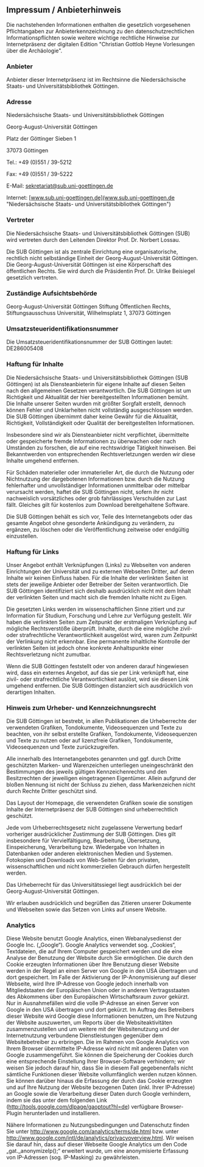 Impressum / Anbieterhinweis
---------------------------

Die nachstehenden Informationen enthalten die gesetzlich vorgesehenen
Pflichtangaben zur Anbieterkennzeichnung zu den datenschutzrechtlichen
Informationspflichten sowie weitere wichtige rechtliche Hinweise zur
Internetpräsenz der digitalen Edition "Christian Gottlob Heyne
Vorlesungen über die Archäologie".

### Anbieter

Anbieter dieser Internetpräsenz ist im Rechtsinne die Niedersächsische
Staats- und Universitätsbibliothek Göttingen.

### Adresse

Niedersächsische Staats- und Universitätsbibliothek Göttingen

Georg-August-Universität Göttingen

Platz der Göttinger Sieben 1

37073 Göttingen

Tel.: +49 (0)551 / 39-5212

Fax: +49 (0)551 / 39-5222

E-Mail:
[sekretariat@sub.uni-goettingen.de](mailto:sekretariat@sub.uni-goettingen.de "E-Mail an das Sekretariat der SUB Göttingen")

Internet:
[www.sub.uni-goettingen.de](www.sub.uni-goettingen.de "Niedersächsische Staats- und Universitätsbibliothek Göttingen")

### Vertreter

Die Niedersächsische Staats- und Universitätsbibliothek Göttingen (SUB)
wird vertreten durch den Leitenden Direktor Prof. Dr. Norbert Lossau.

Die SUB Göttingen ist als zentrale Einrichtung eine organisatorische,
rechtlich nicht selbständige Einheit der Georg-August-Universität
Göttingen. Die Georg-August-Universität Göttingen ist eine Körperschaft
des öffentlichen Rechts. Sie wird durch die Präsidentin Prof. Dr. Ulrike
Beisiegel gesetzlich vertreten.

### Zuständige Aufsichtsbehörde

Georg-August-Universität Göttingen Stiftung Öffentlichen Rechts,
Stiftungsausschuss Universität, Wilhelmsplatz 1, 37073 Göttingen

### Umsatzsteueridentifikationsnummer

Die Umsatzsteueridentifikationsnummer der SUB Göttingen lautet:
DE286005408

### Haftung für Inhalte

Die Niedersächsische Staats- und Universitätsbibliothek Göttingen (SUB
Göttingen) ist als Diensteanbieterin für eigene Inhalte auf diesen
Seiten nach den allgemeinen Gesetzen verantwortlich. Die SUB Göttingen
ist um Richtigkeit und Aktualität der hier bereitgestellten
Informationen bemüht. Die Inhalte unserer Seiten wurden mit größter
Sorgfalt erstellt, dennoch können Fehler und Unklarheiten nicht
vollständig ausgeschlossen werden. Die SUB Göttingen übernimmt daher
keine Gewähr für die Aktualität, Richtigkeit, Vollständigkeit oder
Qualität der bereitgestellten Informationen.

Insbesondere sind wir als Diensteanbieter nicht verpflichtet,
übermittelte oder gespeicherte fremde Informationen zu überwachen oder
nach Umständen zu forschen, die auf eine rechtswidrige Tätigkeit
hinweisen. Bei Bekanntwerden von entsprechenden Rechtsverletzungen
werden wir diese Inhalte umgehend entfernen.

Für Schäden materieller oder immaterieller Art, die durch die Nutzung
oder Nichtnutzung der dargebotenen Informationen bzw. durch die Nutzung
fehlerhafter und unvollständiger Informationen unmittelbar oder
mittelbar verursacht werden, haftet die SUB Göttingen nicht, sofern ihr
nicht nachweislich vorsätzliches oder grob fahrlässiges Verschulden zur
Last fällt. Gleiches gilt für kostenlos zum Download bereitgehaltene
Software.

Die SUB Göttingen behält es sich vor, Teile des Internetangebots oder
das gesamte Angebot ohne gesonderte Ankündigung zu verändern, zu
ergänzen, zu löschen oder die Veröffentlichung zeitweise oder endgültig
einzustellen.

### Haftung für Links

Unser Angebot enthält Verknüpfungen (Links) zu Webseiten von anderen
Einrichtungen der Universität und zu externen Webseiten Dritter, auf
deren Inhalte wir keinen Einfluss haben. Für die Inhalte der verlinkten
Seiten ist stets der jeweilige Anbieter oder Betreiber der Seiten
verantwortlich. Die SUB Göttingen identifiziert sich deshalb
ausdrücklich nicht mit dem Inhalt der verlinkten Seiten und macht sich
die fremden Inhalte nicht zu Eigen.

Die gesetzten Links werden im wissenschaftlichen Sinne zitiert und zur
Information für Studium, Forschung und Lehre zur Verfügung gestellt. Wir
haben die verlinkten Seiten zum Zeitpunkt der erstmaligen Verknüpfung
auf mögliche Rechtsverstöße überprüft. Inhalte, durch die eine mögliche
zivil- oder strafrechtliche Verantwortlichkeit ausgelöst wird, waren zum
Zeitpunkt der Verlinkung nicht erkennbar. Eine permanente inhaltliche
Kontrolle der verlinkten Seiten ist jedoch ohne konkrete Anhaltspunkte
einer Rechtsverletzung nicht zumutbar.

Wenn die SUB Göttingen feststellt oder von anderen darauf hingewiesen
wird, dass ein externes Angebot, auf das sie per Link verknüpft hat,
eine zivil- oder strafrechtliche Verantwortlichkeit auslöst, wird sie
diesen Link umgehend entfernen. Die SUB Göttingen distanziert sich
ausdrücklich von derartigen Inhalten.

### Hinweis zum Urheber- und Kennzeichnungsrecht

Die SUB Göttingen ist bestrebt, in allen Publikationen die Urheberrechte
der verwendeten Grafiken, Tondokumente, Videosequenzen und Texte zu
beachten, von ihr selbst erstellte Grafiken, Tondokumente,
Videosequenzen und Texte zu nutzen oder auf lizenzfreie Grafiken,
Tondokumente, Videosequenzen und Texte zurückzugreifen.

Alle innerhalb des Internetangebotes genannten und ggf. durch Dritte
geschützten Marken- und Warenzeichen unterliegen uneingeschränkt den
Bestimmungen des jeweils gültigen Kennzeichenrechts und den
Besitzrechten der jeweiligen eingetragenen Eigentümer. Allein aufgrund
der bloßen Nennung ist nicht der Schluss zu ziehen, dass Markenzeichen
nicht durch Rechte Dritter geschützt sind.

Das Layout der Homepage, die verwendeten Grafiken sowie die sonstigen
Inhalte der Internetpräsenz der SUB Göttingen sind urheberrechtlich
geschützt.

Jede vom Urheberrechtsgesetz nicht zugelassene Verwertung bedarf
vorheriger ausdrücklicher Zustimmung der SUB Göttingen. Dies gilt
insbesondere für Vervielfältigung, Bearbeitung, Übersetzung,
Einspeicherung, Verarbeitung bzw. Wiedergabe von Inhalten in Datenbanken
oder anderen elektronischen Medien und Systemen. Fotokopien und
Downloads von Web-Seiten für den privaten, wissenschaftlichen und nicht
kommerziellen Gebrauch dürfen hergestellt werden.

Das Urheberrecht für das Universitätssiegel liegt ausdrücklich bei der
Georg-August-Universität Göttingen.

Wir erlauben ausdrücklich und begrüßen das Zitieren unserer Dokumente
und Webseiten sowie das Setzen von Links auf unsere Website.

### Analytics

Diese Website benutzt Google Analytics, einen Webanalysedienst der Google Inc. („Google“). Google Analytics verwendet sog. „Cookies“, Textdateien, die auf Ihrem Computer gespeichert werden und die eine Analyse der Benutzung der Website durch Sie ermöglichen. Die durch den Cookie erzeugten Informationen über Ihre Benutzung dieser Website werden in der Regel an einen Server von Google in den USA übertragen und dort gespeichert. Im Falle der Aktivierung der IP-Anonymisierung auf dieser Webseite, wird Ihre IP-Adresse von Google jedoch innerhalb von Mitgliedstaaten der Europäischen Union oder in anderen Vertragsstaaten des Abkommens über den Europäischen Wirtschaftsraum zuvor gekürzt. Nur in Ausnahmefällen wird die volle IP-Adresse an einen Server von Google in den USA übertragen und dort gekürzt. Im Auftrag des Betreibers dieser Website wird Google diese Informationen benutzen, um Ihre Nutzung der Website auszuwerten, um Reports über die Websiteaktivitäten zusammenzustellen und um weitere mit der Websitenutzung und der Internetnutzung verbundene Dienstleistungen gegenüber dem Websitebetreiber zu erbringen. Die im Rahmen von Google Analytics von Ihrem Browser übermittelte IP-Adresse wird nicht mit anderen Daten von Google zusammengeführt. Sie können die Speicherung der Cookies durch eine entsprechende Einstellung Ihrer Browser-Software verhindern; wir weisen Sie jedoch darauf hin, dass Sie in diesem Fall gegebenenfalls nicht sämtliche Funktionen dieser Website vollumfänglich werden nutzen können. Sie können darüber hinaus die Erfassung der durch das Cookie erzeugten und auf Ihre Nutzung der Website bezogenen Daten (inkl. Ihrer IP-Adresse) an Google sowie die Verarbeitung dieser Daten durch Google verhindern, indem sie das unter dem folgenden Link (http://tools.google.com/dlpage/gaoptout?hl=de) verfügbare Browser-Plugin herunterladen und installieren.

Nähere Informationen zu Nutzungsbedingungen und Datenschutz finden Sie unter http://www.google.com/analytics/terms/de.html bzw. unter http://www.google.com/intl/de/analytics/privacyoverview.html. Wir weisen Sie darauf hin, dass auf dieser Webseite Google Analytics um den Code „gat._anonymizeIp();“ erweitert wurde, um eine anonymisierte Erfassung von IP-Adressen (sog. IP-Masking) zu gewährleisten.